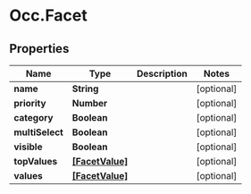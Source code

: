 # Occ.Facet

## Properties
Name | Type | Description | Notes
------------ | ------------- | ------------- | -------------
**name** | **String** |  | [optional] 
**priority** | **Number** |  | [optional] 
**category** | **Boolean** |  | [optional] 
**multiSelect** | **Boolean** |  | [optional] 
**visible** | **Boolean** |  | [optional] 
**topValues** | [**[FacetValue]**](FacetValue.md) |  | [optional] 
**values** | [**[FacetValue]**](FacetValue.md) |  | [optional] 


